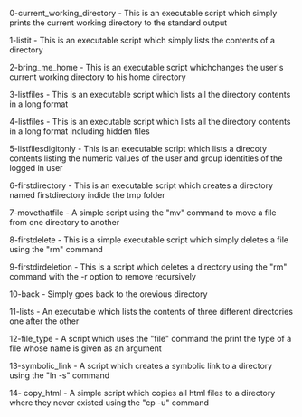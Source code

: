 0-current_working_directory - This is an executable script which simply prints the current working directory to the standard output

1-listit - This is an executable script which simply lists the contents of a directory


2-bring_me_home - This is an executable script whichchanges the user's current working directory to his home directory


3-listfiles - This is an executable script which lists all the directory contents in a long format


4-listfiles - This is an executable script which lists all the directory contents in a long format including hidden files

5-listfilesdigitonly - This is an executable script which lists a direcoty contents listing the numeric values of the user and group identities of the logged in user

6-firstdirectory - This is an executable script which creates a directory named firstdirectory indide the tmp folder

7-movethatfile - A simple script using the "mv" command to move a file from one directory to another

8-firstdelete - This is a simple executable script which simply deletes a file using the "rm" command

9-firstdirdeletion - This is a script which deletes a directory using the "rm" command with the -r option to remove recursively

10-back - Simply goes back to the orevious directory

11-lists - An executable which lists the contents of three different directories one after the other

12-file_type - A script which uses the "file" command the print the type of a file whose name is given as an argument

13-symbolic_link - A script which creates a symbolic link to a directory using the "ln -s" command

14- copy_html - A simple script which copies all html files to a directory where they never existed using the "cp -u" command

